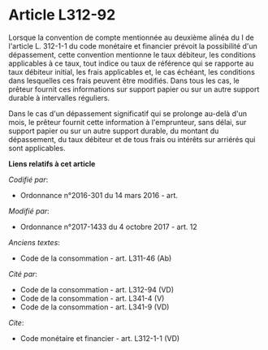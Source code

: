 # Article L312-92

Lorsque la convention de compte mentionnée au deuxième alinéa du I de l'article L. 312-1-1 du code monétaire et financier
prévoit la possibilité d'un dépassement, cette convention mentionne le taux débiteur, les conditions applicables à ce taux,
tout indice ou taux de référence qui se rapporte au taux débiteur initial, les frais applicables et, le cas échéant, les
conditions dans lesquelles ces frais peuvent être modifiés. Dans tous les cas, le prêteur fournit ces informations sur
support papier ou sur un autre support durable à intervalles réguliers.

Dans le cas d'un dépassement significatif qui se prolonge au-delà d'un mois, le prêteur fournit cette information à
l'emprunteur, sans délai, sur support papier ou sur un autre support durable, du montant du dépassement, du taux débiteur et
de tous frais ou intérêts sur arriérés qui sont applicables.

**Liens relatifs à cet article**

_Codifié par_:

  - Ordonnance n°2016-301 du 14 mars 2016 - art.

_Modifié par_:

  - Ordonnance n°2017-1433 du 4 octobre 2017 - art. 12

_Anciens textes_:

  - Code de la consommation - art. L311-46 (Ab)

_Cité par_:

  - Code de la consommation - art. L312-94 (VD)
  - Code de la consommation - art. L341-4 (V)
  - Code de la consommation - art. L341-9 (VD)

_Cite_:

  - Code monétaire et financier - art. L312-1-1 (VD)
